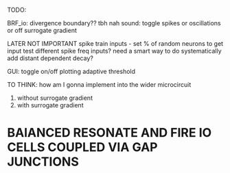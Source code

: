 TODO: 

BRF_io: 
divergence boundary?? tbh nah 
sound: toggle spikes or oscillations or off
surrogate gradient

LATER NOT IMPORTANT
spike train inputs - set % of random neurons to get input
test different spike freq inputs? need a smart way to do systematically
add distant dependent decay? 

GUI:
toggle on/off plotting adaptive threshold 


TO THINK:
how am I gonna implement into the wider microcircuit
1. without surrogate gradient
2. with surrogate gradient 


# BAlANCED RESONATE AND FIRE IO CELLS COUPLED VIA GAP JUNCTIONS 

